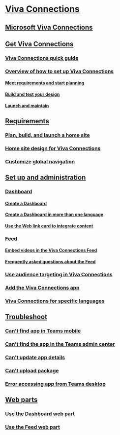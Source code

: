 
# [Viva Connections]()

## [Microsoft Viva Connections](viva-connections-overview.md)

## [Get Viva Connections]()

### [Viva Connections quick guide](guide-to-setting-up-viva-connections.md)

### [Overview of how to set up Viva Connections](viva-connections-setup-overview.md)

#### [Meet requirements and start planning](plan-viva-connections.md)

#### [Build and test your design](build-viva-connections.md)

#### [Launch and maintain](launch-viva-connections.md)

## [Requirements]()

### [Plan, build, and launch a home site](home-site-plan.md)

### [Home site design for Viva Connections](create-sharepoint-home-site-for-viva-connections.md)

### [Customize global navigation](sharepoint-app-bar.md)

## [Set up and administration]()

### [Dashboard]()

#### [Create a Dashboard](create-dashboard.md)

#### [Create a Dashboard in more than one language](create-multilingual-dashboard.md)

#### [Use the Web link card to integrate content](use-the-link-card.md)

### [Feed]()

#### [Embed videos in the Viva Connections Feed](video-news-links.md)

#### [Frequently asked questions about the Feed](faqs-viva-connections-feed.md)

### [Use audience targeting in Viva Connections](use-audience-targeting-in-viva-connections.md)

### [Add the Viva Connections app](add-viva-connections-app.md)

### [Viva Connections for specific languages](viva-connections-language.md)

## [Troubleshoot]()

### [Can't find app in Teams mobile](/viva/troubleshoot/connections/cant-find-app-in-teams-mobile)

### [Can't find the app in the Teams admin center](/viva/troubleshoot/connections/cant-find-app-in-teams-admin-center)

### [Can't update app details](/viva/troubleshoot/connections/cant-update-app-details)

### [Can't upload package](/viva/troubleshoot/connections/cant-upload-package)

### [Error accessing app from Teams desktop](/viva/troubleshoot/connections/error-accessing-app-from-teams-desktop)

## [Web parts]()

### [Use the Dashboard web part](use-dashboard-web-part-on-home-site.md)

### [Use the Feed web part](use-feed-web-part-for-viva-connections.md)

